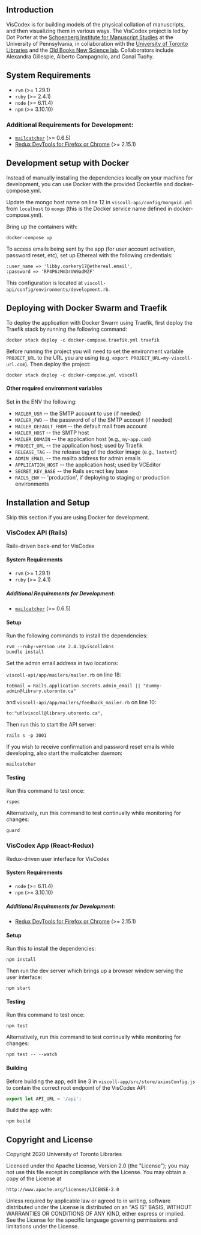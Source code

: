 ## Introduction

VisCodex is for building models of the physical collation of manuscripts, and then visualizing them in various ways. The VisCodex project is led by Dot Porter at the [Schoenberg Institute for Manuscript Studies](https://schoenberginstitute.org/) at the University of Pennsylvania, in collaboration with the [University of Toronto Libraries](https://onesearch.library.utoronto.ca/about) and the [Old Books New Science lab](https://oldbooksnewscience.com/). Collaborators include Alexandra Gillespie, Alberto Campagnolo, and Conal Tuohy.

## System Requirements

- `rvm` (>= 1.29.1)
- `ruby` (>= 2.4.1)
- `node` (>= 6.11.4)
- `npm` (>= 3.10.10)

### Additional Requirements for Development:

- [`mailcatcher`](https://mailcatcher.me/) (>= 0.6.5)
- [Redux DevTools for Firefox or Chrome](https://github.com/zalmoxisus/redux-devtools-extension) (>= 2.15.1)

## Development setup with Docker

Instead of manually installing the dependencies locally on your machine for development, you can use Docker with the provided Dockerfile and docker-compose.yml.

Update the mongo host name on line 12 in `viscoll-api/config/mongoid.yml` from `localhost` to `mongo` (this is the Docker service name defined in docker-compose.yml).

Bring up the containers with:

```
docker-compose up
```

To access emails being sent by the app (for user account activation, password reset, etc), set up Ethereal with the following credentials:

```
:user_name => 'libby.corkery17@ethereal.email',
:password => 'RP4P6zMm3rVW9adMZF'
```

This configuration is located at `viscoll-api/config/environments/development.rb`.

## Deploying with Docker Swarm and Traefik

To deploy the application with Docker Swarm using Traefik, first deploy the Traefik stack by running the following command:

```
docker stack deploy -c docker-compose.traefik.yml traefik
```

Before running the project you will need to set the environment variable `PROJECT_URL` to the URL you are using (e.g. `export PROJECT_URL=my-viscoll-url.com`). Then deploy the project:

```
docker stack deploy -c docker-compose.yml viscoll
```

#### Other required environment variables

Set in the ENV the following:

* `MAILER_USR` -- the SMTP account to use (if needed)
* `MAILER_PWD` -- the password of of the SMTP account (if needed)
* `MAILER_DEFAULT_FROM` -- the default mail from account
* `MAILER_HOST` -- the SMTP host
* `MAILER_DOMAIN` -- the application host (e.g., `my-app.com`)
* `PROJECT_URL` -- the application host; used by Traefik
* `RELEASE_TAG` -- the release tag of the docker image (e.g., `lastest`)
* `ADMIN_EMAIL` -- the mailto address for admin emails
* `APPLICATION_HOST` -- the application host; used by VCEditor
* `SECRET_KEY_BASE` -- the Rails secrect key base
* `RAILS_ENV` -- 'production', if deploying to staging or production
                  environments


## Installation and Setup

Skip this section if you are using Docker for development.

### VisCodex API (Rails)

Rails-driven back-end for VisCodex

#### System Requirements

- `rvm` (>= 1.29.1)
- `ruby` (>= 2.4.1)

##### Additional Requirements for Development:

- [`mailcatcher`](https://mailcatcher.me/) (>= 0.6.5)

#### Setup

Run the following commands to install the dependencies:

```
rvm --ruby-version use 2.4.1@viscollobns
bundle install
```

Set the admin email address in two locations:

`viscoll-api/app/mailers/mailer.rb` on line 18:

```
toEmail = Rails.application.secrets.admin_email || "dummy-admin@library.utoronto.ca"
```

and `viscoll-api/app/mailers/feedback_mailer.rb` on line 10:

```
to:"utlviscoll@library.utoronto.ca",
```

Then run this to start the API server:

```
rails s -p 3001
```

If you wish to receive confirmation and password reset emails while developing, also start the mailcatcher daemon:

```
mailcatcher
```

#### Testing

Run this command to test once:

```
rspec
```

Alternatively, run this command to test continually while monitoring for changes:

```
guard
```

### VisCodex App (React-Redux)

Redux-driven user interface for VisCodex

#### System Requirements

- `node` (>= 6.11.4)
- `npm` (>= 3.10.10)

##### Additional Requirements for Development:

- [Redux DevTools for Firefox or Chrome](https://github.com/zalmoxisus/redux-devtools-extension) (>= 2.15.1)

#### Setup

Run this to install the dependencies:

```
npm install
```

Then run the dev server which brings up a browser window serving the user interface:

```
npm start
```

#### Testing

Run this command to test once:

```
npm test
```

Alternatively, run this command to test continually while monitoring for changes:

```
npm test -- --watch
```

#### Building

Before building the app, edit line 3 in `viscoll-app/src/store/axiosConfig.js` to contain the correct root endpoint of the VisCodex API:

```Javascript
export let API_URL = '/api';

```

Build the app with:

```
npm build
```

## Copyright and License

Copyright 2020 University of Toronto Libraries

Licensed under the Apache License, Version 2.0 (the "License");
you may not use this file except in compliance with the License.
You may obtain a copy of the License at

    http://www.apache.org/licenses/LICENSE-2.0

Unless required by applicable law or agreed to in writing, software
distributed under the License is distributed on an "AS IS" BASIS,
WITHOUT WARRANTIES OR CONDITIONS OF ANY KIND, either express or implied.
See the License for the specific language governing permissions and
limitations under the License.

